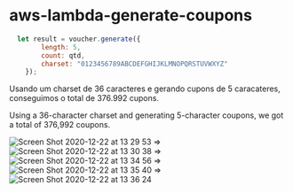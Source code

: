 # aws-lambda-generate-coupons

```js
  let result = voucher.generate({
        length: 5,
        count: qtd,
        charset: "0123456789ABCDEFGHIJKLMNOPQRSTUVWXYZ"
    });
 ```
 
Usando um charset de 36 caracteres e gerando cupons de 5 caracateres, conseguimos o total de 376.992 cupons.

Using a 36-character charset and generating 5-character coupons, we got a total of 376,992 coupons.
 
![Screen Shot 2020-12-22 at 13 29 53](https://user-images.githubusercontent.com/1273177/102930568-70426e00-447b-11eb-9217-47b73fb0eb8b.png)
=>
![Screen Shot 2020-12-22 at 13 30 38](https://user-images.githubusercontent.com/1273177/102930594-7fc1b700-447b-11eb-9883-6019eca23bab.png)
=>
![Screen Shot 2020-12-22 at 13 34 56](https://user-images.githubusercontent.com/1273177/102930605-88b28880-447b-11eb-8b52-655a8f54eb49.png)
=>
![Screen Shot 2020-12-22 at 13 35 40](https://user-images.githubusercontent.com/1273177/102930640-99fb9500-447b-11eb-9b72-b1d715597c8d.png)
=>
![Screen Shot 2020-12-22 at 13 36 24](https://user-images.githubusercontent.com/1273177/102930664-a384fd00-447b-11eb-8d89-6c7fe5c50044.png)

